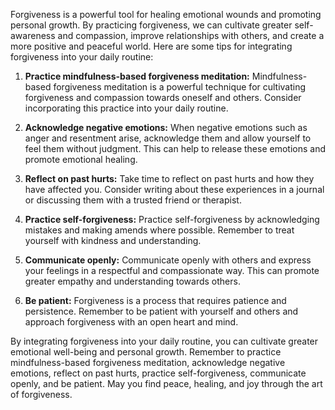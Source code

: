
Forgiveness is a powerful tool for healing emotional wounds and promoting personal growth. By practicing forgiveness, we can cultivate greater self-awareness and compassion, improve relationships with others, and create a more positive and peaceful world. Here are some tips for integrating forgiveness into your daily routine:

1. **Practice mindfulness-based forgiveness meditation:** Mindfulness-based forgiveness meditation is a powerful technique for cultivating forgiveness and compassion towards oneself and others. Consider incorporating this practice into your daily routine.

2. **Acknowledge negative emotions:** When negative emotions such as anger and resentment arise, acknowledge them and allow yourself to feel them without judgment. This can help to release these emotions and promote emotional healing.

3. **Reflect on past hurts:** Take time to reflect on past hurts and how they have affected you. Consider writing about these experiences in a journal or discussing them with a trusted friend or therapist.

4. **Practice self-forgiveness:** Practice self-forgiveness by acknowledging mistakes and making amends where possible. Remember to treat yourself with kindness and understanding.

5. **Communicate openly:** Communicate openly with others and express your feelings in a respectful and compassionate way. This can promote greater empathy and understanding towards others.

6. **Be patient:** Forgiveness is a process that requires patience and persistence. Remember to be patient with yourself and others and approach forgiveness with an open heart and mind.

By integrating forgiveness into your daily routine, you can cultivate greater emotional well-being and personal growth. Remember to practice mindfulness-based forgiveness meditation, acknowledge negative emotions, reflect on past hurts, practice self-forgiveness, communicate openly, and be patient. May you find peace, healing, and joy through the art of forgiveness.
